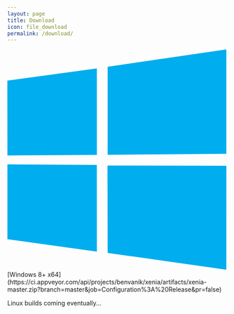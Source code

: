 ```yaml
---
layout: page
title: Download
icon: file_download
permalink: /download/
---
```


<span class="icon icon--windows" aria-hidden="true">
    <svg xmlns="http://www.w3.org/2000/svg" viewBox="0 0 88 88">
        <path d="m0 12.402 35.687-4.8602.0156 34.423-35.67.20313zm35.67 33.529.0277 34.453-35.67-4.9041-.002-29.78zm4.3261-39.025 47.318-6.906v41.527l-47.318.37565zm47.329 39.349-.0111 41.34-47.318-6.6784-.0663-34.739z" fill="#00adef"/>
    </svg>
</span>
[Windows 8+ x64](https://ci.appveyor.com/api/projects/benvanik/xenia/artifacts/xenia-master.zip?branch=master&job=Configuration%3A%20Release&pr=false)

Linux builds coming eventually...
